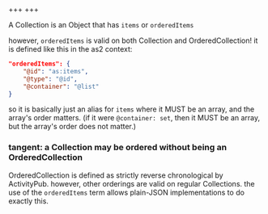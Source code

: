+++
+++

A Collection is an Object that has `items` or `orderedItems`

however, `orderedItems` is valid on both Collection and OrderedCollection! it is defined like this in the as2 context:

```json
"orderedItems": {
	"@id": "as:items",
	"@type": "@id",
	"@container": "@list"
}
```

so it is basically just an alias for `items` where it MUST be an array, and the array's order matters. (if it were `@container: set`, then it MUST be an array, but the array's order does not matter.)

### tangent: a Collection may be ordered without being an OrderedCollection

OrderedCollection is defined as strictly reverse chronological by ActivityPub. however, other orderings are valid on regular Collections. the use of the `orderedItems` term allows plain-JSON implementations to do exactly this.